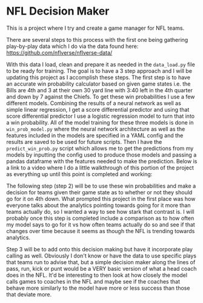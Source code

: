 # NFL Decision Maker

This is a project where I try and create a game manager for NFL teams.

There are several steps to this process with the first one being gathering play-by-play data which I do via the data found here: https://github.com/nflverse/nflverse-data/

With this data I load, clean and prepare it as needed in the `data_load.py` file to be ready for training. The goal is to have a 3 step approach and I will be updating this project as I accomplish these steps. The first step is to have an accurate win probability calculator based on given game states i.e. the Bills are 4th and 3 at their own 30 yard line with 3:40 left in the 4th quarter and down by 7 against the Chiefs. To get these win probabilities I use a few different models. Combining the results of a neural network as well as simple linear regression, I get a score differential predictor and using that score differential predictor I use a logistic regression model to turn that into a win probability. All of the model training for these three models is done in `win_prob_model.py` where the neural network architecture as well as the features included in the models are specified in a YAML config and the results are saved to be used for future scripts. Then I have the `predict_win_prob.py` script which allows me to get the predictions from my models by inputting the config used to produce those models and passing a pandas dataframe with the features needed to make the prediction. Below is a link to a video where I do a little walkthrough of this portion of the project as everything up until this point is completed and working:

The following step (step 2) will be to use these win probabilities and make a decision for teams given their game state as to whether or not they should go for it on 4th down. What prompted this project in the first place was how everyone talks about the analytics pointing towards going for it more than teams actually do, so I wanted a way to see how stark that contrast is. I will probably once this step is completed include a comparison as to how often my model says to go for it vs how often teams actually do so and see if that changes over time because it seems as though the NFL is trending towards analytics.

Step 3 will be to add onto this decision making but have it incorporate play calling as well. Obviously I don't know or have the data to use specific plays that teams run to advise that, but a simple decision maker along the lines of pass, run, kick or punt would be a VERY basic version of what a head coach does in the NFL. It'd be interesting to then look at how closely the model calls games to coaches in the NFL and maybe see if the coaches that behave more similarly to the model have more or less success than those that deviate more.
